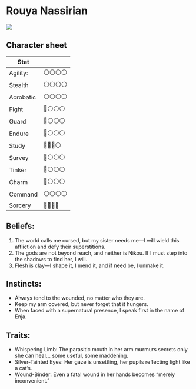 # Rouya Nassirian

<image src="https://user-images.githubusercontent.com/732505/228374641-307e6313-cad7-4332-9a46-75708278c7a7.png" />

## Character sheet

| Stat      |              |
| --------- | ------------ |
| Agility:  | ⚪️⚪️⚪️⚪️ |
| Stealth   | ⚪️⚪️⚪️⚪️ |
| Acrobatic | ⚪️⚪️⚪️⚪️ |
| Fight     | 🔴⚪️⚪️⚪️  |
| Guard     | 🔴⚪️⚪️⚪️  |
| Endure    | 🔴⚪️⚪️⚪️  |
| Study     | 🔴🔴🔴⚪️    |
| Survey    | 🔴⚪️⚪️⚪️  |
| Tinker    | 🔴⚪️⚪️⚪️  |
| Charm     | 🔴⚪️⚪️⚪️  |
| Command   | ⚪️⚪️⚪️⚪️ |
| Sorcery   | 🔴🔴🔴🔴     |

## Beliefs:

1. The world calls me cursed, but my sister needs me—I will wield this affliction and defy their superstitions.
2. The gods are not beyond reach, and neither is Nikou. If I must step into the shadows to find her, I will.
3. Flesh is clay—I shape it, I mend it, and if need be, I unmake it.

## Instincts:

- Always tend to the wounded, no matter who they are.
- Keep my arm covered, but never forget that it hungers.
- When faced with a supernatural presence, I speak first in the name of Enja.

## Traits:

- Whispering Limb: The parasitic mouth in her arm murmurs secrets only she can hear… some useful, some maddening.
- Silver-Tainted Eyes: Her gaze is unsettling, her pupils reflecting light like a cat’s.
- Wound-Binder: Even a fatal wound in her hands becomes “merely inconvenient.”
